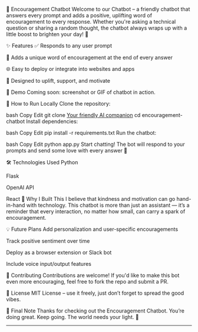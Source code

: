 💬 Encouragement Chatbot
Welcome to our Chatbot – a friendly chatbot that answers every prompt and adds a positive, uplifting word of encouragement to every response. Whether you're asking a technical question or sharing a random thought, the chatbot always wraps up with a little boost to brighten your day! 🌟

✨ Features
✅ Responds to any user prompt

💖 Adds a unique word of encouragement at the end of every answer

🌐 Easy to deploy or integrate into websites and apps

🤗 Designed to uplift, support, and motivate

📸 Demo
Coming soon: screenshot or GIF of chatbot in action.

🚀 How to Run Locally
Clone the repository:

bash
Copy
Edit
git clone [Your friendly AI companion](https://github.com/Anjolatop/Chatty-Your-Friendly-AI-Companion)
cd encouragement-chatbot
Install dependencies:

bash
Copy
Edit
pip install -r requirements.txt
Run the chatbot:

bash
Copy
Edit
python app.py
Start chatting! The bot will respond to your prompts and send some love with every answer 💛

🛠 Technologies Used
Python

Flask 

OpenAI API

React
🧠 Why I Built This
I believe that kindness and motivation can go hand-in-hand with technology. This chatbot is more than just an assistant — it’s a reminder that every interaction, no matter how small, can carry a spark of encouragement.

💡 Future Plans
Add personalization and user-specific encouragements

Track positive sentiment over time

Deploy as a browser extension or Slack bot

Include voice input/output features

🤝 Contributing
Contributions are welcome! If you'd like to make this bot even more encouraging, feel free to fork the repo and submit a PR.

📄 License
MIT License – use it freely, just don’t forget to spread the good vibes.

💌 Final Note
Thanks for checking out the Encouragement Chatbot. You’re doing great. Keep going. The world needs your light. 💫

---

